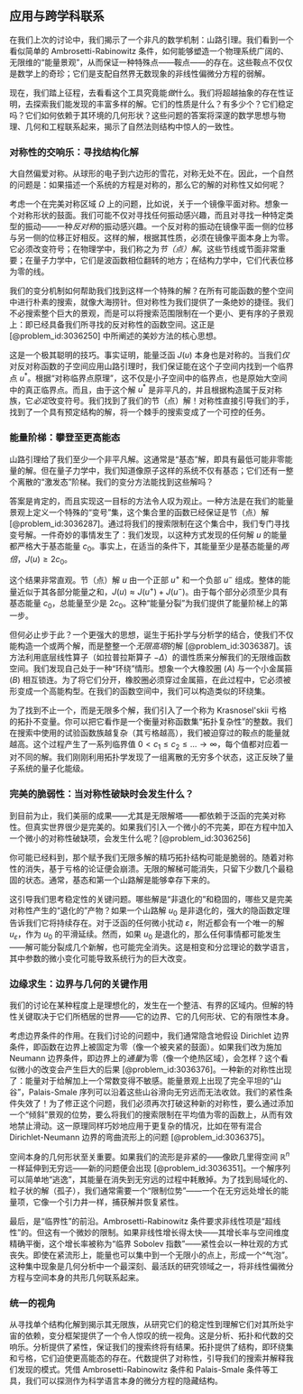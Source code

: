 ## 应用与跨学科联系

在我们上次的讨论中，我们揭示了一个非凡的数学机制：山路引理。我们看到一个看似简单的 Ambrosetti-Rabinowitz 条件，如何能够塑造一个物理系统广阔的、无限维的“能量景观”，从而保证一种特殊点——鞍点——的存在。这些鞍点不仅仅是数学上的奇珍；它们是支配自然界无数现象的非线性偏微分方程的弱解。

现在，我们踏上征程，去看看这个工具究竟能*做*什么。我们将超越抽象的存在性证明，去探索我们能发现的丰富多样的解。它们的性质是什么？有多少个？它们稳定吗？它们如何依赖于其环境的几何形状？这些问题的答案将深邃的数学思想与物理、几何和工程联系起来，揭示了自然法则结构中惊人的一致性。

### 对称性的交响乐：寻找结构化解

大自然偏爱对称。从球形的电子到六边形的雪花，对称无处不在。因此，一个自然的问题是：如果描述一个系统的方程是对称的，那么它的解的对称性又如何呢？

考虑一个在完美对称区域 $\Omega$ 上的问题，比如说，关于一个镜像平面对称。想象一个对称形状的鼓面。我们可能不仅对寻找任何振动感兴趣，而且对寻找一种特定类型的振动——一种*反对称*的振动感兴趣。一个反对称的振动在镜像平面一侧的位移与另一侧的位移正好相反。这样的解，根据其性质，必须在镜像平面本身上为零。它必须改变符号；在物理学中，我们称之为*节（点）解*。这些节线或节面非常重要；在量子力学中，它们是波函数相位翻转的地方；在结构力学中，它们代表位移为零的线。

我们的变分机制如何帮助我们找到这样一个特殊的解？在所有可能函数的整个空间中进行朴素的搜索，就像大海捞针。但对称性为我们提供了一条绝妙的捷径。我们不必搜索整个巨大的景观，而是可以将搜索范围限制在一个更小、更有序的子景观上：即已经具备我们所寻找的反对称性的函数空间。这正是 [@problem_id:3036250] 中所阐述的美妙方法的核心思想。

这是一个极其聪明的技巧。事实证明，能量泛函 $J(u)$ 本身也是对称的。当我们*仅*对反对称函数的子空间应用山路引理时，我们保证能在这个子空间内找到一个临界点 $u^*$。根据“对称临界点原理”，这不仅是小子空间中的临界点，也是原始大空间中的真正临界点。而且，由于这个解 $u^*$ 是非平凡的，并且根据构造属于反对称族，它*必定*改变符号。我们找到了我们的节（点）解！对称性直接引导我们的手，找到了一个具有预定结构的解，将一个棘手的搜索变成了一个可控的任务。

### 能量阶梯：攀登至更高能态

山路引理给了我们至少一个非平凡解。这通常是“基态”解，即具有最低可能非零能量的解。但在量子力学中，我们知道像原子这样的系统不仅有基态；它们还有一整个离散的“激发态”阶梯。我们的变分方法能找到这些解吗？

答案是肯定的，而且实现这一目标的方法令人叹为观止。一种方法是在我们的能量景观上定义一个特殊的“变号”集，这个集合里的函数已经保证是节（点）解 [@problem_id:3036287]。通过将我们的搜索限制在这个集合中，我们专门寻找变号解。一件奇妙的事情发生了：我们发现，以这种方式发现的任何解 $u$ 的能量都严格大于基态能量 $c_0$。事实上，在适当的条件下，其能量至少是基态能量的*两倍*，$J(u) \ge 2c_0$。

这个结果非常直观。节（点）解 $u$ 由一个正部 $u^+$ 和一个负部 $u^-$ 组成。整体的能量近似于其各部分能量之和，$J(u) \approx J(u^+) + J(u^-)$。由于每个部分必须至少具有基态能量 $c_0$，总能量至少是 $2c_0$。这种“能量分裂”为我们提供了能量阶梯上的第一步。

但何必止步于此？一个更强大的思想，诞生于拓扑学与分析学的结合，使我们不仅能构造一个或两个解，而是整整一个*无限高塔*的解 [@problem_id:3036387]。该方法利用底层线性算子（如拉普拉斯算子 $-\Delta$）的谱性质来分解我们的无限维函数空间。我们发现自己处于一种“环绕”情形。想象一个大橡胶圈 ($A$) 与一个小金属箍 ($B$) 相互锁连。为了将它们分开，橡胶圈必须穿过金属箍，在此过程中，它必须被形变成一个高能构型。在我们的函数空间中，我们可以构造类似的环绕集。

为了找到不止一个，而是无限多个解，我们引入了一个称为 Krasnosel'skii 亏格的拓扑不变量。你可以把它看作是一个衡量对称函数集“拓扑复杂性”的整数。我们在搜索中使用的试验函数族越复杂（其亏格越高），我们被迫穿过的鞍点的能量就越高。这个过程产生了一系列临界值 $0 < c_1 \le c_2 \le \dots \to \infty$，每个值都对应着一对不同的解。我们刚刚利用拓扑学发现了一组离散的无穷多个状态，这正反映了量子系统的量子化能级。

### 完美的脆弱性：当对称性破缺时会发生什么？

到目前为止，我们美丽的成果——尤其是无限解塔——都依赖于泛函的完美对称性。但真实世界很少是完美的。如果我们引入一个微小的不完美，即在方程中加入一个微小的对称性破缺项，会发生什么呢？[@problem_id:3036256]

你可能已经料到，那个赋予我们无限多解的精巧拓扑结构可能是脆弱的。随着对称性的消失，基于亏格的论证便会崩溃。无限的解梯可能消失，只留下少数几个最稳固的状态。通常，基态和第一个山路解是能够幸存下来的。

这引导我们思考稳定性的关键问题。哪些解是“非退化的”和稳固的，哪些又是完美对称性产生的“退化的”产物？如果一个山路解 $u_0$ 是非退化的，强大的隐函数定理告诉我们它将持续存在。对于泛函的任何微小扰动 $\varepsilon$，附近都会有一个唯一的解 $u_{\varepsilon}$，作为 $u_0$ 的平滑延续。然而，如果 $u_0$ 是退化的，那么任何事情都可能发生——解可能分裂成几个新解，也可能完全消失。这是相变和分岔理论的数学语言，其中参数的微小变化可能导致系统行为的巨大改变。

### 边缘求生：边界与几何的关键作用

我们的讨论在某种程度上是理想化的，发生在一个整洁、有界的区域内。但解的特性关键取决于它们所栖居的世界——它的边界、它的几何形状、它的有限性本身。

考虑边界条件的作用。在我们讨论的问题中，我们通常隐含地假设 Dirichlet 边界条件，即函数在边界上被固定为零（像一个被夹紧的鼓面）。如果我们改为施加 Neumann 边界条件，即边界上的*通量*为零（像一个绝热区域），会怎样？这个看似微小的改变会产生巨大的后果 [@problem_id:3036376]。一种新的对称性出现了：能量对于给解加上一个常数变得不敏感。能量景观上出现了完全平坦的“山谷”，Palais-Smale 序列可以沿着这些山谷滑向无穷远而无法收敛。我们的紧性条件失效了！为了修正这个问题，我们必须再次打破这种新的对称性，要么通过添加一个“倾斜”景观的位势，要么将我们的搜索限制在平均值为零的函数上，从而有效地禁止滑动。这一原理同样巧妙地应用于更复杂的情况，比如在带有混合 Dirichlet-Neumann 边界的弯曲流形上的问题 [@problem_id:3036375]。

空间本身的几何形状至关重要。如果我们的流形是非紧的——像欧几里得空间 $\mathbb{R}^n$ 一样延伸到无穷远——新的问题便会出现 [@problem_id:3036351]。一个解序列可以简单地“逃逸”，其能量在消失到无穷远的过程中耗散掉。为了找到局域化的、粒子状的解（孤子），我们通常需要一个“限制位势”——一个在无穷远处增长的能量项，它像一个引力井一样，捕获解并恢复紧性。

最后，是“临界性”的前沿。Ambrosetti-Rabinowitz 条件要求非线性项是“超线性”的。但这有一个微妙的限制。如果非线性增长得太快——其增长率与空间维度精确平衡，这个增长率被称为“临界 Sobolev 指数”——紧性会以一种壮观的方式丧失。即使在紧流形上，能量也可以集中到一个无限小的点上，形成一个“气泡”。这种集中现象是几何分析中一个最深刻、最活跃的研究领域之一，将非线性偏微分方程与空间本身的共形几何联系起来。

### 统一的视角

从寻找单个结构化解到揭示其无限族，从研究它们的稳定性到理解它们对其所处宇宙的依赖，变分框架提供了一个令人惊叹的统一视角。这是分析、拓扑和代数的交响乐。分析提供了紧性，保证我们的搜索终将有结果。拓扑提供了结构，即环绕集和亏格，它们迫使更高能态的存在。代数提供了对称性，引导我们的搜索并解释我们发现的模式。凭借 Ambrosetti-Rabinowitz 条件和 Palais-Smale 条件等工具，我们可以探测作为科学语言本身的微分方程的隐藏结构。